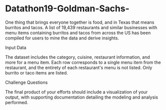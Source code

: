 # Datathon19-Goldman-Sachs-

One thing that brings everyone together is food, and in Texas that means burritos and tacos. A list of 19,439 restaurants and similar businesses with menu items containing burritos and tacos from across the US has been compiled for users to mine the data and derive insights.

Input Data

The dataset includes the category, cuisine, restaurant information, and more for a menu item. Each row corresponds to a single menu item from the restaurant, and the entirety of each restaurant's menu is not listed. Only burrito or taco items are listed.

Challenge Questions

The final product of your efforts should include a visualization of your output, with supporting documentation detailing the modeling and analysis performed.
